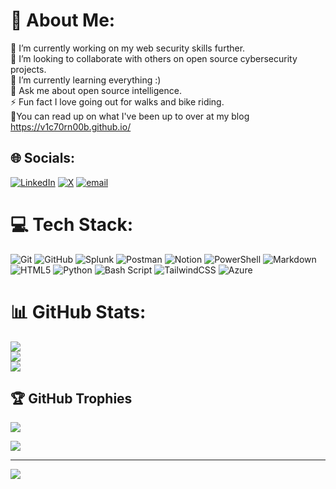 # 💫 About Me:
🔭 I’m currently working on my web security skills further.<br>👯 I’m looking to collaborate with others on open source cybersecurity projects.<br>🌱 I’m currently learning everything :)<br>💬 Ask me about open source intelligence.<br>⚡ Fun fact I love going out for walks and bike riding.<br>🤝You can read up on what I've been up to over at my blog https://v1c70rn00b.github.io/


## 🌐 Socials:
[![LinkedIn](https://img.shields.io/badge/LinkedIn-%230077B5.svg?logo=linkedin&logoColor=white)](https://linkedin.com/in/victor-mwai) [![X](https://img.shields.io/badge/X-black.svg?logo=X&logoColor=white)](https://x.com/v1c70r_n00b) [![email](https://img.shields.io/badge/Email-D14836?logo=gmail&logoColor=white)](mailto:mwaivictor04@gmail.com) 

# 💻 Tech Stack:
![Git](https://img.shields.io/badge/git-%23F05033.svg?style=for-the-badge&logo=git&logoColor=white) ![GitHub](https://img.shields.io/badge/github-%23121011.svg?style=for-the-badge&logo=github&logoColor=white) ![Splunk](https://img.shields.io/badge/splunk-%23000000.svg?style=for-the-badge&logo=splunk&logoColor=white) ![Postman](https://img.shields.io/badge/Postman-FF6C37?style=for-the-badge&logo=postman&logoColor=white) ![Notion](https://img.shields.io/badge/Notion-%23000000.svg?style=for-the-badge&logo=notion&logoColor=white) ![PowerShell](https://img.shields.io/badge/PowerShell-%235391FE.svg?style=for-the-badge&logo=powershell&logoColor=white) ![Markdown](https://img.shields.io/badge/markdown-%23000000.svg?style=for-the-badge&logo=markdown&logoColor=white) ![HTML5](https://img.shields.io/badge/html5-%23E34F26.svg?style=for-the-badge&logo=html5&logoColor=white) ![Python](https://img.shields.io/badge/python-3670A0?style=for-the-badge&logo=python&logoColor=ffdd54) ![Bash Script](https://img.shields.io/badge/bash_script-%23121011.svg?style=for-the-badge&logo=gnu-bash&logoColor=white) ![TailwindCSS](https://img.shields.io/badge/tailwindcss-%2338B2AC.svg?style=for-the-badge&logo=tailwind-css&logoColor=white) ![Azure](https://img.shields.io/badge/azure-%230072C6.svg?style=for-the-badge&logo=microsoftazure&logoColor=white)
# 📊 GitHub Stats:
![](https://github-readme-stats.vercel.app/api?username=V1c70rn00b&theme=monokai&hide_border=false&include_all_commits=true&count_private=true)<br/>
![](https://nirzak-streak-stats.vercel.app/?user=V1c70rn00b&theme=monokai&hide_border=false)<br/>
![](https://github-readme-stats.vercel.app/api/top-langs/?username=V1c70rn00b&theme=monokai&hide_border=false&include_all_commits=true&count_private=true&layout=compact)

## 🏆 GitHub Trophies
![](https://github-profile-trophy.vercel.app/?username=V1c70rn00b&theme=radical&no-frame=false&no-bg=false&margin-w=4)

![](https://quotes-github-readme.vercel.app/api?type=horizontal&theme=radical)

---
[![](https://visitcount.itsvg.in/api?id=V1c70rn00b&icon=3&color=0)](https://visitcount.itsvg.in)

<!-- Proudly created with GPRM ( https://gprm.itsvg.in ) -->
